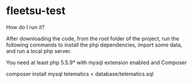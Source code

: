 # fleetsu-test

How do I run it?

After downloading the code, from the root folder of the project, run the following commands to install the php dependencies, import some data, and run a local php server.

You need at least php 5.5.9* with mysql extension enabled and Composer

composer install 
mysql telematics < database/telematics.sql
